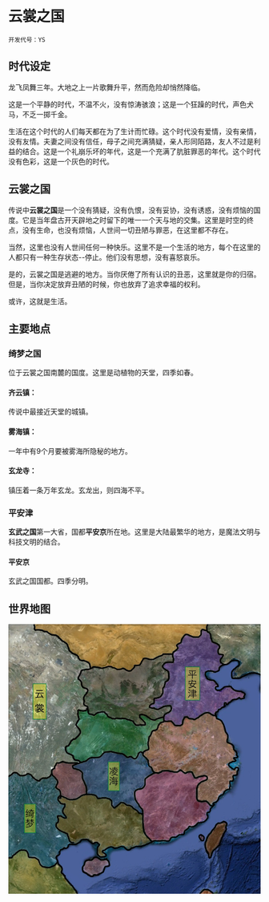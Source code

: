 # 云裳之国  
`开发代号：YS`

## 时代设定
龙飞凤舞三年。大地之上一片歌舞升平，然而危险却悄然降临。

这是一个平静的时代，不温不火，没有惊涛骇浪；这是一个狂躁的时代，声色犬马，不乏一掷千金。

生活在这个时代的人们每天都在为了生计而忙碌。这个时代没有爱情，没有亲情，没有友情。夫妻之间没有信任，母子之间充满猜疑，亲人形同陌路，友人不过是利益的结合。这是一个礼崩乐坏的年代，这是一个充满了肮脏罪恶的年代。这个时代没有色彩，这是一个灰色的时代。
<!--时代设定-->

## 云裳之国
传说中**云裳之国**是一个没有猜疑，没有仇恨，没有妥协，没有诱惑，没有烦恼的国度。它是当年盘古开天辟地之时留下的唯一一个天与地的交集。这里是时空的终点，没有生命，也没有烦恼，人世间一切丑陋与罪恶，在这里都不存在。

当然，这里也没有人世间任何一种快乐。这里不是一个生活的地方，每个在这里的人都只有一种生存状态--停止。他们没有思想，没有喜怒哀乐。

是的，云裳之国是逃避的地方。当你厌倦了所有认识的丑恶，这里就是你的归宿。但是，当你决定放弃丑陋的时候，你也放弃了追求幸福的权利。

或许，这就是生活。
<!--云裳之国-->

## 主要地点

### 绮梦之国
位于云裳之国南麓的国度。这里是动植物的天堂，四季如春。

#### 齐云镇：
传说中最接近天堂的城镇。
#### 雾海镇：
一年中有9个月要被雾海所隐秘的地方。
#### 玄龙寺：
镇压着一条万年玄龙。玄龙出，则四海不平。
<!--绮梦之国-->

### 平安津
**玄武之国**第一大省，国都**平安京**所在地。这里是大陆最繁华的地方，是魔法文明与科技文明的结合。

#### 平安京
玄武之国国都。四季分明。
<!--平安津-->

<!--主要地点-->
## 世界地图
![世界地图](./Map.YS.jpg)
<!--世界地图-->